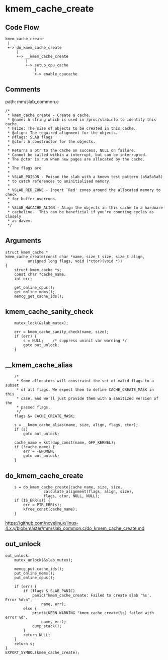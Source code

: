 kmem_cache_create
========================================

Code Flow
----------------------------------------

```
kmem_cache_create
 |
 +-> do_kmem_cache_create
     |
     +-> __kmem_cache_create
         |
         +-> setup_cpu_cache
             |
             +-> enable_cpucache
```

Comments
----------------------------------------

path: mm/slab_common.c
```
/*
 * kmem_cache_create - Create a cache.
 * @name: A string which is used in /proc/slabinfo to identify this cache.
 * @size: The size of objects to be created in this cache.
 * @align: The required alignment for the objects.
 * @flags: SLAB flags
 * @ctor: A constructor for the objects.
 *
 * Returns a ptr to the cache on success, NULL on failure.
 * Cannot be called within a interrupt, but can be interrupted.
 * The @ctor is run when new pages are allocated by the cache.
 *
 * The flags are
 *
 * %SLAB_POISON - Poison the slab with a known test pattern (a5a5a5a5)
 * to catch references to uninitialised memory.
 *
 * %SLAB_RED_ZONE - Insert `Red' zones around the allocated memory to check
 * for buffer overruns.
 *
 * %SLAB_HWCACHE_ALIGN - Align the objects in this cache to a hardware
 * cacheline.  This can be beneficial if you're counting cycles as closely
 * as davem.
 */
```

Arguments
----------------------------------------

```
struct kmem_cache *
kmem_cache_create(const char *name, size_t size, size_t align,
          unsigned long flags, void (*ctor)(void *))
{
    struct kmem_cache *s;
    const char *cache_name;
    int err;

    get_online_cpus();
    get_online_mems();
    memcg_get_cache_ids();
```

kmem_cache_sanity_check
----------------------------------------

```
    mutex_lock(&slab_mutex);

    err = kmem_cache_sanity_check(name, size);
    if (err) {
        s = NULL;    /* suppress uninit var warning */
        goto out_unlock;
    }
```

__kmem_cache_alias
----------------------------------------

```
    /*
     * Some allocators will constraint the set of valid flags to a subset
     * of all flags. We expect them to define CACHE_CREATE_MASK in this
     * case, and we'll just provide them with a sanitized version of the
     * passed flags.
     */
    flags &= CACHE_CREATE_MASK;

    s = __kmem_cache_alias(name, size, align, flags, ctor);
    if (s)
        goto out_unlock;

    cache_name = kstrdup_const(name, GFP_KERNEL);
    if (!cache_name) {
        err = -ENOMEM;
        goto out_unlock;
    }
```

do_kmem_cache_create
----------------------------------------

```
    s = do_kmem_cache_create(cache_name, size, size,
                 calculate_alignment(flags, align, size),
                 flags, ctor, NULL, NULL);
    if (IS_ERR(s)) {
        err = PTR_ERR(s);
        kfree_const(cache_name);
    }
```

https://github.com/novelinux/linux-4.x.y/blob/master/mm/slab_common.c/do_kmem_cache_create.md

out_unlock
----------------------------------------

```
out_unlock:
    mutex_unlock(&slab_mutex);

    memcg_put_cache_ids();
    put_online_mems();
    put_online_cpus();

    if (err) {
        if (flags & SLAB_PANIC)
            panic("kmem_cache_create: Failed to create slab '%s'. Error %d\n",
                name, err);
        else {
            printk(KERN_WARNING "kmem_cache_create(%s) failed with error %d",
                name, err);
            dump_stack();
        }
        return NULL;
    }
    return s;
}
EXPORT_SYMBOL(kmem_cache_create);
```